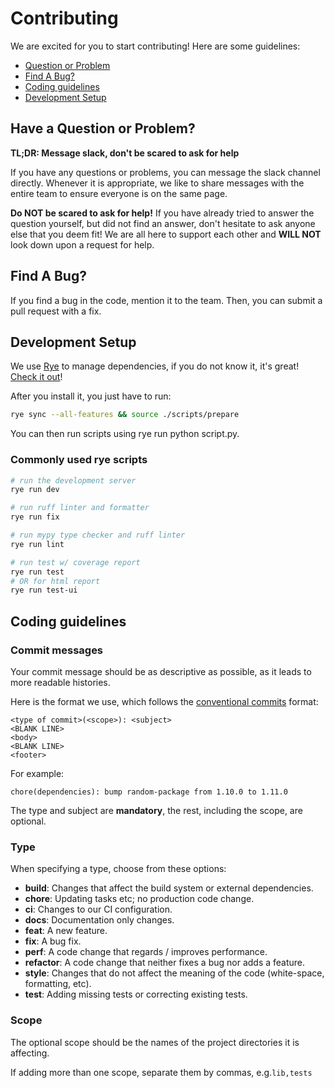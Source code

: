 # Contributing

We are excited for you to start contributing! Here are some guidelines:

- [Question or Problem](#have-a-question-or-problem)
- [Find A Bug?](#find-a-bug)
- [Coding guidelines](#coding-guidelines)
- [Development Setup](#development-setup)

## Have a Question or Problem?

**TL;DR: Message slack, don't be scared to ask for help**

If you have any questions or problems, you can message the slack
channel directly. Whenever it is appropriate, we like to share
messages with the entire team to ensure everyone is on the same page.

**Do NOT be scared to ask for help!**
If you have already tried to answer the question yourself, but
did not find an answer, don't hesitate to ask anyone else that
you deem fit! We are all here to support each other and **WILL NOT**
look down upon a request for help.

## Find A Bug?

If you find a bug in the code, mention it to the team.
Then, you can submit a pull request with a fix.

## Development Setup

We use [Rye](https://rye.astral.sh/guide/) to manage dependencies, if you do not know it, it's great! [Check it out](https://rye.astral.sh/guide/installation/)!

After you install it, you just have to run:

```bash
rye sync --all-features && source ./scripts/prepare
```

You can then run scripts using rye run python script.py.

### Commonly used rye scripts

```bash
# run the development server
rye run dev

# run ruff linter and formatter
rye run fix

# run mypy type checker and ruff linter
rye run lint

# run test w/ coverage report
rye run test
# OR for html report
rye run test-ui
```

## Coding guidelines

### Commit messages

Your commit message should be as descriptive as possible, as
it leads to more readable histories.

Here is the format we use, which follows the [conventional commits](https://www.conventionalcommits.org/en/v1.0.0/) format:

```text
<type of commit>(<scope>): <subject>
<BLANK LINE>
<body>
<BLANK LINE>
<footer>
```

For example:

```text
chore(dependencies): bump random-package from 1.10.0 to 1.11.0
```

The type and subject are **mandatory**, the rest, including the scope, are optional.

### Type

When specifying a type, choose from these options:

- **build**: Changes that affect the build system or external dependencies.
- **chore**: Updating tasks etc; no production code change.
- **ci**: Changes to our CI configuration.
- **docs**: Documentation only changes.
- **feat**: A new feature.
- **fix**: A bug fix.
- **perf**: A code change that regards / improves performance.
- **refactor**: A code change that neither fixes a bug nor adds a feature.
- **style**: Changes that do not affect the meaning of the code (white-space, formatting, etc).
- **test**: Adding missing tests or correcting existing tests.

### Scope

The optional scope should be the names of the project directories it is affecting.

If adding more than one scope, separate them by commas, e.g.`lib,tests`
